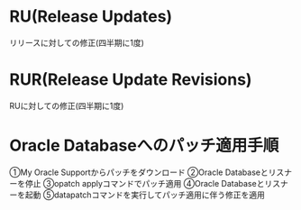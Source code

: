 # RU(Release Updates)
リリースに対しての修正(四半期に1度)
# RUR(Release Update Revisions)
RUに対しての修正(四半期に1度)
# Oracle Databaseへのパッチ適用手順
①My Oracle Supportからパッチをダウンロード
②Oracle Databaseとリスナーを停止
③opatch applyコマンドでパッチ適用
④Oracle Databaseとリスナーを起動
⑤datapatchコマンドを実行してパッチ適用に伴う修正を適用
# 